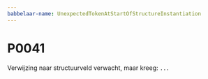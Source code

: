 ```yaml
---
babbelaar-name: UnexpectedTokenAtStartOfStructureInstantiation
---
```

# P0041
Verwijzing naar structuurveld verwacht, maar kreeg: `...`
